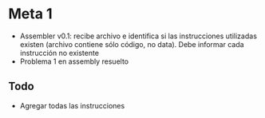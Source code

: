 # Meta 1

 - Assembler v0.1: recibe archivo e identifica si las instrucciones utilizadas existen (archivo contiene sólo código, no data). Debe informar cada instrucción no existente
 - Problema 1 en assembly resuelto

 ## Todo

 - Agregar todas las instrucciones